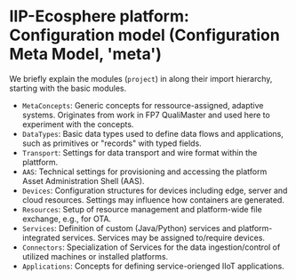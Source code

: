 # IIP-Ecosphere platform: Configuration model (Configuration Meta Model, 'meta')

We briefly explain the modules (`project`) in along their import hierarchy, starting with the basic modules.

* `MetaConcepts`: Generic concepts for ressource-assigned, adaptive systems. Originates from work in FP7 QualiMaster and used here to experiment with the concepts.
* `DataTypes`: Basic data types used to define data flows and applications, such as primitives or "records" with typed fields.
* `Transport`: Settings for data transport and wire format within the plattform.
* `AAS`: Technical settings for provisioning and accessing the platform Asset Administration Shell (AAS).
* `Devices`: Configuration structures for devices including edge, server and cloud resources. Settings may influence how containers are generated.
* `Resources`: Setup of resource management and platform-wide file exchange, e.g., for OTA.
* `Services`: Definition of custom (Java/Python) services and platform-integrated services. Services may be assigned to/require devices.
* `Connectors`: Specialization of Services for the data ingestion/control of utilized machines or installed platforms.
* `Applications`: Concepts for defining service-orienged IIoT applications.

